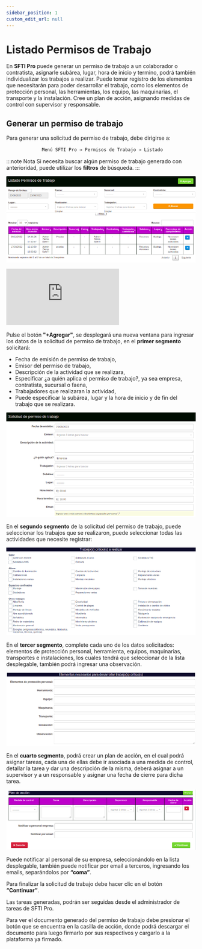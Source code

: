 ```yaml
---
sidebar_position: 1
custom_edit_url: null
---
```

# Listado Permisos de Trabajo
En **SFTI Pro** puede generar un permiso de trabajo a un colaborador o contratista, asignarle subárea, lugar, hora de inicio y termino, podrá también individualizar los trabajos a realizar. Puede tomar registro de los elementos que necesitarán para poder desarrollar el trabajo, como los elementos de protección personal, las herramientas, los equipo, las maquinarias, el transporte y la instalación. Cree un plan de acción, asignando medidas de control con supervisor y responsable.

## Generar un permiso de trabajo
Para generar una solicitud de permiso de trabajo, debe dirigirse a:

<div align="center">

```bash
 Menú SFTI Pro → Permisos de Trabajo → Listado
```
</div>

:::note Nota
Si necesita buscar algún permiso de trabajo generado con anterioridad, puede utilizar los **filtros** de búsqueda.
:::

<div align="center">

![filtros](/img/img_manual/img_permisos_trabajo/2023-08-23_12-15.png)

</div>

<div class="video-responsive">

<iframe src="https://www.youtube.com/embed/Xf9PfZ1eyzY/?rel=0" title="YouTube video player" frameborder="0" allow="accelerometer; autoplay; clipboard-write; encrypted-media; gyroscope; picture-in-picture; web-share" allowfullscreen></iframe>

</div>

Pulse el botón **"+Agregar"**, se desplegará una nueva ventana para ingresar los datos de la solicitud de permiso de trabajo, en el **primer segmento** solicitará:

* Fecha de emisión de permiso de trabajo,
* Emisor del permiso de trabajo,
* Descripción de la actividad que se realizara,
* Especificar ¿a quién aplica el permiso de trabajo?, ya sea empresa, contratista, sucursal o faena,
* Trabajadores que realizaran la actividad,
* Puede especificar la subárea, lugar y la hora de inicio y de fin del trabajo que se realizara.

<div align="center">

![Primer segmento](/img/img_manual/img_permisos_trabajo/2023-08-23_12-16.png)

</div>

En el **segundo segmento** de la solicitud del permiso de trabajo, puede seleccionar los trabajos que se realizaron, puede seleccionar todas las actividades que necesite registrar:

<div align="center">

![Segundo segmento](/img/img_manual/img_permisos_trabajo/2023-08-23_12-18.png)

</div>

En el **tercer segmento**, complete cada uno de los datos solicitados: elementos de protección personal, herramienta, equipos, maquinarias, transportes e instalaciones, los cuales tendrá que seleccionar de la lista desplegable, también podrá ingresar una observación.

<div align="center">

![Tercer segmento](/img/img_manual/img_permisos_trabajo/2023-08-23_12-19.png)

</div>

En el **cuarto segmento**, podrá crear un plan de acción, en el cual podrá asignar tareas, cada una de ellas debe ir asociada a una medida de control, detallar la tarea y dar una descripción de la misma, deberá asignar a un supervisor y a un responsable y asignar una fecha de cierre para dicha tarea.

<div align="center">

![Cuarto segmento](/img/img_manual/img_permisos_trabajo/2023-08-23_12-21.png)

</div>

Puede notificar al personal de su empresa, seleccionándolo en la lista desplegable, también puede notificar por email a terceros, ingresando los emails, separándolos por **“coma”**.

Para finalizar la solicitud de trabajo debe hacer clic en el botón **“Continuar”**.

Las tareas generadas, podrán ser seguidas desde el administrador de tareas de SFTI Pro.

Para ver el documento generado del permiso de trabajo debe presionar el botón que se encuentra en la casilla de acción, donde podrá descargar el documento para luego firmarlo por sus respectivos y cargarlo a la plataforma ya firmado.
